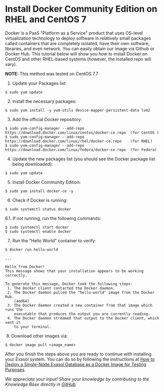 # Install Docker Community Edition on RHEL and CentOS 7 
Docker is a PaaS "Platform as a Service" product that uses OS-level virtualization technology to deploy software in relatively small packages called containers that are completely isolated, have their own software, libraries, and even network. You can easily obtain our image via Github or Docker Hub. This tutorial below will show you how to install Docker on CentOS and other RHEL-based systems (however, the installed repo will vary).

**NOTE:** This method was tested on CentOS 7.7

1. Update your Packages list:


```
$ sudo yum update
```
2. Install the necessary packages:


```
$ sudo yum install -y yum-utils device-mapper-persistent-data lvm2
```
3. Add the official Docker repository:


```
$ sudo yum-config-manager --add-repo https://download.docker.com/linux/centos/docker-ce.repo  (for CentOS )
$ sudo yum-config-manager --add-repo https://download.docker.com/linux/rhel/docker-ce.repo    (for RHEL)
$ sudo yum-config-manager --add-repo https://download.docker.com/linux/fedora/docker-ce.repo  (for Fedora)
```
4. Update the new packages list (you should see the Docker package list being downloaded):


```
$ sudo yum update
```
5. Install Docker Community Edition:


```
$ sudo yum install docker-ce -y
```
6. Check if Docker is running:


```
$ sudo systemctl status docker
```
6.1. If not running, run the following commands:


```
$ sudo systemctl start docker  
$ sudo systemctl enable docker
```
7. Run the "Hello World" container to verify:


```
$ docker run hello-world

...

Hello from Docker!
This message shows that your installation appears to be working correctly.

To generate this message, Docker took the following steps:
 1. The Docker client contacted the Docker daemon.
 2. The Docker daemon pulled the "hello-world" image from the Docker Hub.
    (amd64)
 3. The Docker daemon created a new container from that image which runs the
    executable that produces the output you are currently reading.
 4. The Docker daemon streamed that output to the Docker client, which sent it
    to your terminal.
```
 8. Download other images via:


```
$ docker image pull <image_name>
```
After you finish the steps above you are ready to continue with installing your Exasol system. You can do so by following the instructions at [How to Deploy a Single-Node Exasol Database as a Docker Image for Testing Purposes](https://exasol.my.site.com/s/article/How-to-deploy-a-single-node-Exasol-database-as-a-Docker-image-for-testing-purposes).

*We appreciate your input! Share your knowledge by contributing to the Knowledge Base directly in [GitHub](https://github.com/exasol/public-knowledgebase).* 